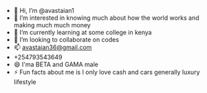 - 👋 Hi, I’m @avastaian1
- 👀 I’m interested in knowing much about how the world works and making much much money 
- 🌱 I’m currently learning at some college in kenya
- 💞️ I’m looking to collaborate on codes
- 📫 avastaian36@gmail.com
- +254793543649
- 😄 I'ma BETA and GAMA male
- ⚡ Fun facts about me is I only love cash and cars generally luxury lifestyle 

<!---
avastaian1/avastaian1 is a ✨ special ✨ repository because its `README.md` (this file) appears on your GitHub profile.
You can click the Preview link to take a look at your changes.
--->
